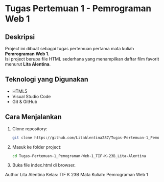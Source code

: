 # Tugas Pertemuan 1 - Pemrograman Web 1

## Deskripsi
Project ini dibuat sebagai tugas pertemuan pertama mata kuliah **Pemrograman Web 1**.  
Isi project berupa file HTML sederhana yang menampilkan daftar film favorit menurut **Lita Alentina**.

## Teknologi yang Digunakan
- HTML5
- Visual Studio Code
- Git & GitHub

## Cara Menjalankan
1. Clone repository:
   ```bash
   git clone https://github.com/LitaAlentina287/Tugas-Pertemuan-1_Pemograman-Web-1_TIF-K-23B_Lita-Alentina.git

2. Masuk ke folder project:
   ```bash
   cd Tugas-Pertemuan-1_Pemograman-Web-1_TIF-K-23B_Lita-Alentina

3. Buka file index.html di browser.

Author
Lita Alentina
Kelas: TIF K 23B
Mata Kuliah: Pemrograman Web 1

